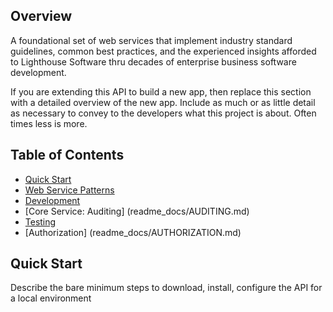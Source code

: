 ## Overview
A foundational set of web services that implement industry standard guidelines, common best practices, and the experienced insights afforded to Lighthouse Software thru decades of enterprise business software development. 

If you are extending this API to build a new app, then replace this section with a detailed overview of the new app. Include as much or as little detail as necessary to convey to the developers what this project is about. Often times less is more. 

## Table of Contents
* [Quick Start](#quick-start)
* [Web Service Patterns](readme_docs/WEB-SERVICE-PATTERNS.md)
* [Development](readme_docs/DEVELOP.md)
* [Core Service: Auditing] (readme_docs/AUDITING.md)
* [Testing](readme_docs/TESTING.md)
* [Authorization] (readme_docs/AUTHORIZATION.md)

## Quick Start
Describe the bare minimum steps to download, install, configure the API for a local environment
